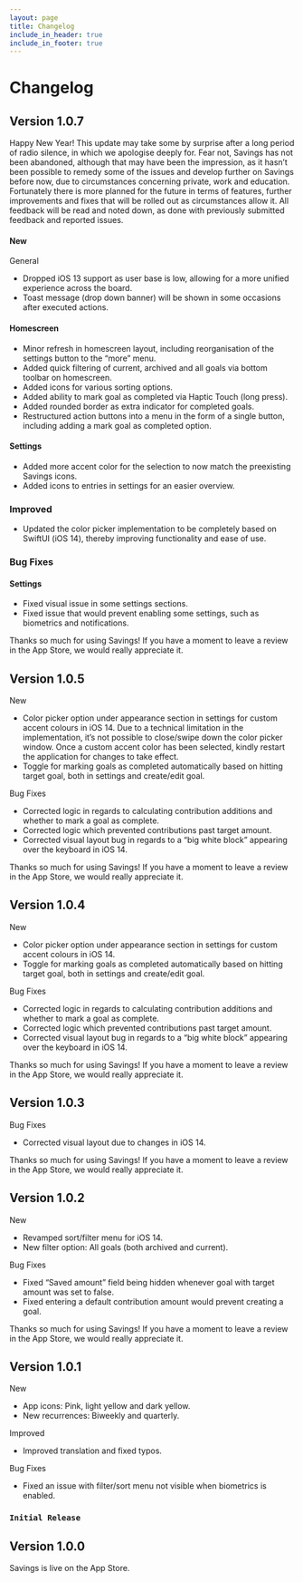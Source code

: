 ```yaml
---
layout: page
title: Changelog
include_in_header: true
include_in_footer: true
---
```


# Changelog

## **Version 1.0.7**

Happy New Year! This update may take some by surprise after a long period of radio silence, in which we apologise deeply for. Fear not, Savings has not been abandoned, although that may have been the impression, as it hasn’t been possible to remedy some of the issues and develop further on Savings before now, due to circumstances concerning private, work and education. Fortunately there is more planned for the future in terms of features, further improvements and fixes that will be rolled out as circumstances allow it. All feedback will be read and noted down, as done with previously submitted feedback and reported issues.

#### New

General

- Dropped iOS 13 support as user base is low, allowing for a more unified experience across the board.
- Toast message (drop down banner) will be shown in some occasions after executed actions.

#### Homescreen

- Minor refresh in homescreen layout, including reorganisation of the settings button to the “more” menu.
- Added quick filtering of current, archived and all goals via bottom toolbar on homescreen.
- Added icons for various sorting options.
- Added ability to mark goal as completed via Haptic Touch (long press).
- Added rounded border as extra indicator for completed goals.
- Restructured action buttons into a menu in the form of a single button, including adding a mark goal as completed option.

#### Settings

- Added more accent color for the selection to now match the preexisting Savings icons.
- Added icons to entries in settings for an easier overview.

### Improved

- Updated the color picker implementation to be completely based on SwiftUI (iOS 14), thereby improving functionality and ease of use.

### Bug Fixes

#### Settings

- Fixed visual issue in some settings sections.
- Fixed issue that would prevent enabling some settings, such as biometrics and notifications.

Thanks so much for using Savings! If you have a moment to leave a review in the App Store, we would really appreciate it.

## **Version 1.0.5**

New

- Color picker option under appearance section in settings for custom accent colours in iOS 14. Due to a technical limitation in the implementation, it’s not possible to close/swipe down the color picker window. Once a custom accent color has been selected, kindly restart the application for changes to take effect.
- Toggle for marking goals as completed automatically based on hitting target goal, both in settings and create/edit goal.

Bug Fixes

- Corrected logic in regards to calculating contribution additions and whether to mark a goal as complete.
- Corrected logic which prevented contributions past target amount.
- Corrected visual layout bug in regards to a “big white block” appearing over the keyboard in iOS 14.

Thanks so much for using Savings! If you have a moment to leave a review in the App Store, we would really appreciate it.

## **Version 1.0.4**

New

- Color picker option under appearance section in settings for custom accent colours in iOS 14.
- Toggle for marking goals as completed automatically based on hitting target goal, both in settings and create/edit goal.

Bug Fixes

- Corrected logic in regards to calculating contribution additions and whether to mark a goal as complete.
- Corrected logic which prevented contributions past target amount.
- Corrected visual layout bug in regards to a “big white block” appearing over the keyboard in iOS 14.

Thanks so much for using Savings! If you have a moment to leave a review in the App Store, we would really appreciate it.

## **Version 1.0.3**

Bug Fixes

- Corrected visual layout due to changes in iOS 14.

Thanks so much for using Savings! If you have a moment to leave a review in the App Store, we would really appreciate it.

## **Version 1.0.2**

New

- Revamped sort/filter menu for iOS 14.
- New filter option: All goals (both archived and current).

Bug Fixes

- Fixed “Saved amount” field being hidden whenever goal with target amount was set to false.
- Fixed entering a default contribution amount would prevent creating a goal.

Thanks so much for using Savings! If you have a moment to leave a review in the App Store, we would really appreciate it.

## **Version 1.0.1**

New

- App icons: Pink, light yellow and dark yellow.
- New recurrences: Biweekly and quarterly.

Improved

- Improved translation and fixed typos.

Bug Fixes

- Fixed an issue with filter/sort menu not visible when biometrics is enabled.

### `Initial Release`

## **Version 1.0.0**

Savings is live on the App Store.
